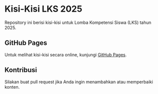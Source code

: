 # Kisi-Kisi LKS 2025

Repository ini berisi kisi-kisi untuk Lomba Kompetensi Siswa (LKS) tahun 2025.

## GitHub Pages

Untuk melihat kisi-kisi secara online, kunjungi [GitHub Pages](https://riskiputraalamzah.github.io/kisi-kisi-lks-2025/).

## Kontribusi

Silakan buat pull request jika Anda ingin menambahkan atau memperbaiki konten.
